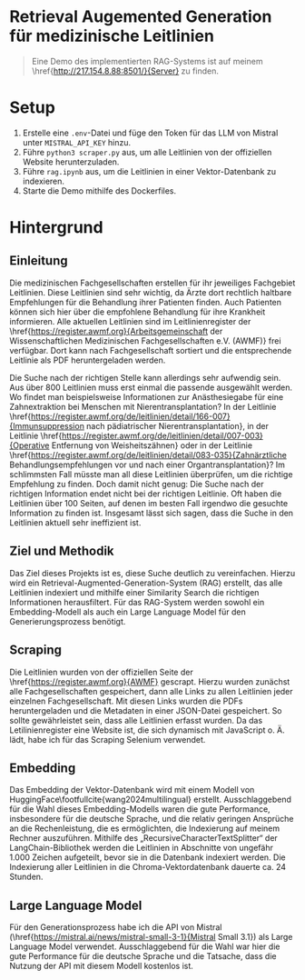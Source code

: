 # Retrieval Augemented Generation für medizinische Leitlinien 

> Eine Demo des implementierten RAG-Systems ist auf meinem \href{http://217.154.8.88:8501/}{Server} zu finden.

# Setup 

1. Erstelle eine `.env`-Datei und füge den Token für das LLM von Mistral unter `MISTRAL_API_KEY` hinzu.
2. Führe `python3 scraper.py` aus, um alle Leitlinien von der offiziellen Website herunterzuladen.
3. Führe `rag.ipynb` aus, um die Leitlinien in einer Vektor-Datenbank zu indexieren.
4. Starte die Demo mithilfe des Dockerfiles.

# Hintergrund
## Einleitung

Die medizinischen Fachgesellschaften erstellen für ihr jeweiliges Fachgebiet Leitlinien. Diese Leitlinien sind sehr wichtig, da Ärzte dort rechtlich haltbare Empfehlungen für die Behandlung ihrer Patienten finden. Auch Patienten können sich hier über die empfohlene Behandlung für ihre Krankheit informieren.
Alle aktuellen Leitlinien sind im Leitlinienregister der \href{https://register.awmf.org}{Arbeitsgemeinschaft der Wissenschaftlichen Medizinischen Fachgesellschaften e.V. (AWMF)} frei verfügbar. Dort kann nach Fachgesellschaft sortiert und die entsprechende Leitlinie als PDF heruntergeladen werden.

Die Suche nach der richtigen Stelle kann allerdings sehr aufwendig sein. Aus über 800 Leitlinien muss erst einmal die passende ausgewählt werden. Wo findet man beispielsweise Informationen zur Anästhesiegabe für eine Zahnextraktion bei Menschen mit Nierentransplantation? In der Leitlinie \href{https://register.awmf.org/de/leitlinien/detail/166-007}{Immunsuppression nach pädiatrischer Nierentransplantation}, in der Leitlinie \href{https://register.awmf.org/de/leitlinien/detail/007-003}{Operative Entfernung von Weisheitszähnen} oder in der Leitlinie \href{https://register.awmf.org/de/leitlinien/detail/083-035}{Zahnärztliche Behandlungsempfehlungen vor und nach einer Organtransplantation}? Im schlimmsten Fall müsste man all diese Leitlinien überprüfen, um die richtige Empfehlung zu finden.
Doch damit nicht genug: Die Suche nach der richtigen Information endet nicht bei der richtigen Leitlinie. Oft haben die Leitlinien über 100 Seiten, auf denen im besten Fall irgendwo die gesuchte Information zu finden ist.
Insgesamt lässt sich sagen, dass die Suche in den Leitlinien aktuell sehr ineffizient ist.

## Ziel und Methodik
Das Ziel dieses Projekts ist es, diese Suche deutlich zu vereinfachen. Hierzu wird ein Retrieval-Augmented-Generation-System (RAG) erstellt, das alle Leitlinien indexiert und mithilfe einer Similarity Search die richtigen Informationen herausfiltert.
Für das RAG-System werden sowohl ein Embedding-Modell als auch ein Large Language Model für den Generierungsprozess benötigt.

## Scraping
Die Leitlinien wurden von der offiziellen Seite der \href{https://register.awmf.org}{AWMF} gescrapt. Hierzu wurden zunächst alle Fachgesellschaften gespeichert, dann alle Links zu allen Leitlinien jeder einzelnen Fachgesellschaft. Mit diesen Links wurden die PDFs heruntergeladen und die Metadaten in einer JSON-Datei gespeichert. So sollte gewährleistet sein, dass alle Leitlinien erfasst wurden. 
Da das Letilinienregister eine Website ist, die sich dynamisch mit JavaScript o. Ä. lädt, habe ich für das Scraping Selenium verwendet.

## Embedding
Das Embedding der Vektor-Datenbank wird mit einem Modell von HuggingFace\footfullcite{wang2024multilingual} erstellt. Ausschlaggebend für die Wahl dieses Embedding-Modells waren die gute Performance, insbesondere für die deutsche Sprache, und die relativ geringen Ansprüche an die Rechenleistung, die es ermöglichten, die Indexierung auf meinem Rechner auszuführen. Mithilfe des „RecursiveCharacterTextSplitter“ der LangChain-Bibliothek werden die Leitlinien in Abschnitte von ungefähr 1.000 Zeichen aufgeteilt, bevor sie in die Datenbank indexiert werden.
Die Indexierung aller Leitlinien in die Chroma-Vektordatenbank dauerte ca. 24 Stunden.

## Large Language Model
Für den Generationsprozess habe ich die API von Mistral (\href{https://mistral.ai/news/mistral-small-3-1}{Mistral Small 3.1}) als Large Language Model verwendet.
Ausschlaggebend für die Wahl war hier die gute Performance für die deutsche Sprache und die Tatsache, dass die Nutzung der API mit diesem Modell kostenlos ist.
